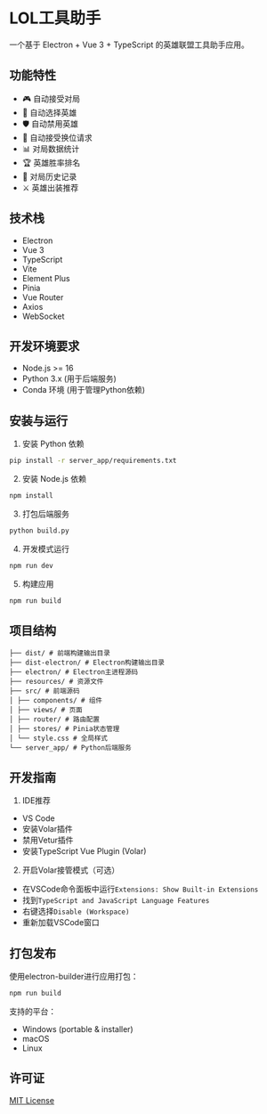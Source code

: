 # LOL工具助手

一个基于 Electron + Vue 3 + TypeScript 的英雄联盟工具助手应用。

## 功能特性

- 🎮 自动接受对局
- 🎯 自动选择英雄
- 🛡️ 自动禁用英雄
- 🔄 自动接受换位请求
- 📊 对局数据统计
- 🏆 英雄胜率排名
- 📜 对局历史记录
- ⚔️ 英雄出装推荐

## 技术栈

- Electron
- Vue 3
- TypeScript
- Vite
- Element Plus
- Pinia
- Vue Router
- Axios
- WebSocket

## 开发环境要求

- Node.js >= 16
- Python 3.x (用于后端服务)
- Conda 环境 (用于管理Python依赖)

## 安装与运行

1. 安装 Python 依赖
```bash
pip install -r server_app/requirements.txt
```

2. 安装 Node.js 依赖
```bash
npm install
```

3. 打包后端服务
```bash
python build.py
```

4. 开发模式运行
```bash
npm run dev
```

5. 构建应用

```bash
npm run build
```

## 项目结构
```
├── dist/ # 前端构建输出目录
├── dist-electron/ # Electron构建输出目录
├── electron/ # Electron主进程源码
├── resources/ # 资源文件
├── src/ # 前端源码
│ ├── components/ # 组件
│ ├── views/ # 页面
│ ├── router/ # 路由配置
│ ├── stores/ # Pinia状态管理
│ └── style.css # 全局样式
└── server_app/ # Python后端服务
```

## 开发指南

1. IDE推荐
- VS Code
- 安装Volar插件
- 禁用Vetur插件
- 安装TypeScript Vue Plugin (Volar)

2. 开启Volar接管模式（可选）
- 在VSCode命令面板中运行`Extensions: Show Built-in Extensions`
- 找到`TypeScript and JavaScript Language Features`
- 右键选择`Disable (Workspace)`
- 重新加载VSCode窗口

## 打包发布

使用electron-builder进行应用打包：

```bash
npm run build
```
支持的平台：
- Windows (portable & installer)
- macOS
- Linux

## 许可证

[MIT License](LICENSE)